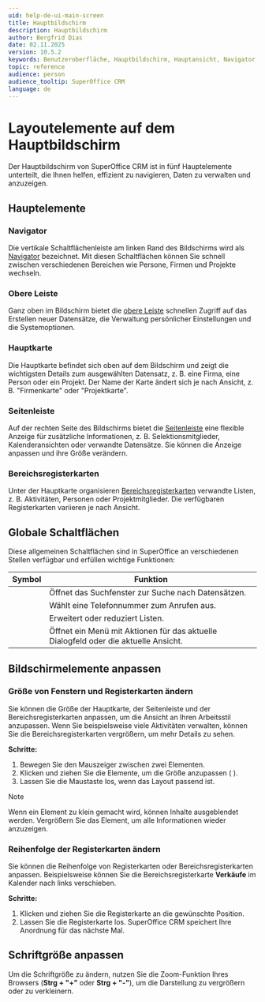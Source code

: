 ```yaml
---
uid: help-de-ui-main-screen
title: Hauptbildschirm
description: Hauptbildschirm
author: Bergfrid Dias
date: 02.11.2025
version: 10.5.2
keywords: Benutzeroberfläche, Hauptbildschirm, Hauptansicht, Navigator, obere Leiste, Hauptkarte, Seitenleiste, Bereichsregisterkarte, Aufgabenmenü
topic: reference
audience: person
audience_tooltip: SuperOffice CRM
language: de
---
```


# Layoutelemente auf dem Hauptbildschirm

Der Hauptbildschirm von SuperOffice CRM ist in fünf Hauptelemente unterteilt, die Ihnen helfen, effizient zu navigieren, Daten zu verwalten und anzuzeigen.

## Hauptelemente

### Navigator

Die vertikale Schaltflächenleiste am linken Rand des Bildschirms wird als [Navigator][1] bezeichnet. Mit diesen Schaltflächen können Sie schnell zwischen verschiedenen Bereichen wie Persone, Firmen und Projekte wechseln.

### Obere Leiste

Ganz oben im Bildschirm bietet die [obere Leiste][2] schnellen Zugriff auf das Erstellen neuer Datensätze, die Verwaltung persönlicher Einstellungen und die Systemoptionen.

### Hauptkarte

Die Hauptkarte befindet sich oben auf dem Bildschirm und zeigt die wichtigsten Details zum ausgewählten Datensatz, z. B. eine Firma, eine Person oder ein Projekt. Der Name der Karte ändert sich je nach Ansicht, z. B. "Firmenkarte" oder "Projektkarte".

### Seitenleiste

Auf der rechten Seite des Bildschirms bietet die [Seitenleiste][3] eine flexible Anzeige für zusätzliche Informationen, z. B. Selektionsmitglieder, Kalenderansichten oder verwandte Datensätze. Sie können die Anzeige anpassen und ihre Größe verändern.

### Bereichsregisterkarten

Unter der Hauptkarte organisieren [Bereichsregisterkarten][4] verwandte Listen, z. B. Aktivitäten, Personen oder Projektmitglieder. Die verfügbaren Registerkarten variieren je nach Ansicht.

## <a id="global-buttons"></a>Globale Schaltflächen

Diese allgemeinen Schaltflächen sind in SuperOffice an verschiedenen Stellen verfügbar und erfüllen wichtige Funktionen:

| Symbol | Funktion |
|:-:|---|
| <i class="ph ph-magnifying-glass" aria-label="Suche"></i> | Öffnet das Suchfenster zur Suche nach Datensätzen. |
| <i class="ph ph-phone" aria-label="Telefon"></i> | Wählt eine Telefonnummer zum Anrufen aus. |
| <i class="ph ph-caret-down" aria-label="Chevron"></i> | Erweitert oder reduziert Listen. |
| <i class="ph ph-dots-three-circle-vertical" aria-label="Aufgabenmenü"></i> | Öffnet ein Menü mit Aktionen für das aktuelle Dialogfeld oder die aktuelle Ansicht. |

## Bildschirmelemente anpassen

### Größe von Fenstern und Registerkarten ändern

Sie können die Größe der Hauptkarte, der Seitenleiste und der Bereichsregisterkarten anpassen, um die Ansicht an Ihren Arbeitsstil anzupassen. Wenn Sie beispielsweise viele Aktivitäten verwalten, können Sie die Bereichsregisterkarten vergrößern, um mehr Details zu sehen.

**Schritte:**

1. Bewegen Sie den Mauszeiger zwischen zwei Elementen.
2. Klicken und ziehen Sie die Elemente, um die Größe anzupassen (<i class="ph ph-arrows-horizontal" aria-hidden="true"></i> <i class="ph ph-arrows-vertical" aria-hidden="true"></i>).
3. Lassen Sie die Maustaste los, wenn das Layout passend ist.

> [!NOTE]
> Wenn ein Element zu klein gemacht wird, können Inhalte ausgeblendet werden. Vergrößern Sie das Element, um alle Informationen wieder anzuzeigen.

### Reihenfolge der Registerkarten ändern

Sie können die Reihenfolge von Registerkarten oder Bereichsregisterkarten anpassen. Beispielsweise können Sie die Bereichsregisterkarte **Verkäufe** im Kalender nach links verschieben.

**Schritte:**

1. Klicken und ziehen Sie die Registerkarte an die gewünschte Position.
2. Lassen Sie die Registerkarte los. SuperOffice CRM speichert Ihre Anordnung für das nächste Mal.

## Schriftgröße anpassen

Um die Schriftgröße zu ändern, nutzen Sie die Zoom-Funktion Ihres Browsers (**Strg + "+"** oder **Strg + "-"**), um die Darstellung zu vergrößern oder zu verkleinern.

<!-- Referenced links -->
[1]: navigator.md
[2]: buttons-in-menu-bar.md
[3]: side-panel.md
[4]: ../../section-tabs/index.md
